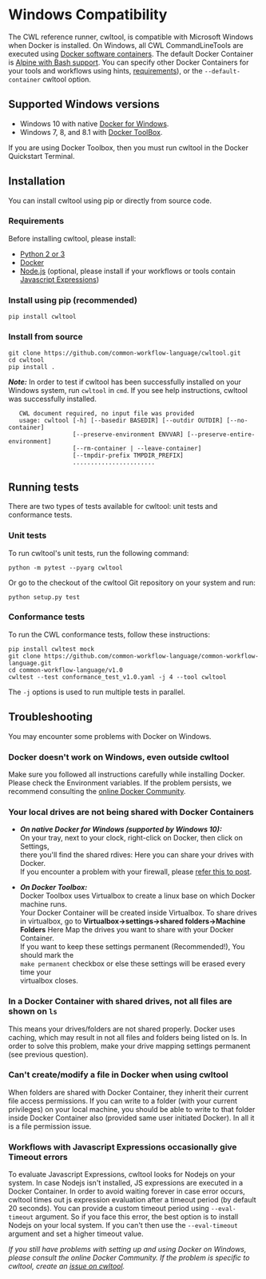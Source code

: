 # Windows Compatibility
The CWL reference runner, cwltool, is compatible with Microsoft Windows when
Docker is installed. On Windows, all CWL CommandLineTools are executed using
[Docker software containers](https://docs.docker.com/docker-for-windows/). The
default Docker Container is
[Alpine with Bash support](https://github.com/frol/docker-alpine-bash). You can
specify other Docker Containers for your tools and workflows using hints,
[requirements](http://www.commonwl.org/v1.0/CommandLineTool.html#DockerRequirement)),
or the `--default-container` cwltool option.

## Supported Windows versions
* Windows 10 with native [Docker for Windows](https://docs.docker.com/docker-for-windows/).
* Windows 7, 8, and 8.1 with [Docker ToolBox](https://docs.docker.com/toolbox/toolbox_install_windows/).

If you are using Docker Toolbox, then you must run cwltool in the Docker
Quickstart Terminal.

## Installation

You can install cwltool using pip or directly from source code.  

### Requirements

Before installing cwltool, please install:

* [Python 2 or 3](https://www.python.org/downloads/windows/)
* [Docker](https://docs.docker.com/docker-for-windows/install/)
* [Node.js](https://nodejs.org/en/download/) (optional, please install if your
  workflows or tools contain [Javascript Expressions](http://www.commonwl.org/v1.0/CommandLineTool.html#InlineJavascriptRequirement))

### Install using pip (recommended)

```
pip install cwltool
```

### Install from source

```
git clone https://github.com/common-workflow-language/cwltool.git  
cd cwltool  
pip install .
```

***Note:*** In order to test if cwltool has been successfully installed on your
Windows system, run `cwltool` in `cmd`. If you see help instructions, cwltool was successfully installed.  

```
   CWL document required, no input file was provided
   usage: cwltool [-h] [--basedir BASEDIR] [--outdir OUTDIR] [--no-container]
                  [--preserve-environment ENVVAR] [--preserve-entire-environment]
                  [--rm-container | --leave-container]
                  [--tmpdir-prefix TMPDIR_PREFIX]
                  .......................
```

## Running tests

There are two types of tests available for cwltool: unit tests and conformance tests.

### Unit tests

To run cwltool's unit tests, run the following command:
```
python -m pytest --pyarg cwltool
```

Or go to the checkout of the cwltool Git repository on your system and run:

```
python setup.py test
```



### Conformance tests

To run the CWL conformance tests, follow these instructions:

```
pip install cwltest mock 
git clone https://github.com/common-workflow-language/common-workflow-language.git   
cd common-workflow-language/v1.0  
cwltest --test conformance_test_v1.0.yaml -j 4 --tool cwltool
```
The `-j` options is used to run multiple tests in parallel.  

## Troubleshooting

You may encounter some problems with Docker on Windows.

### Docker doesn't work on Windows, even outside cwltool

Make sure you followed all instructions carefully while installing Docker.
Please check the Environment variables. If the problem persists, we recommend
consulting the [online Docker Community](https://forums.docker.com/).

### Your local drives are not being shared with Docker Containers

* ***On native Docker for Windows (supported by Windows 10):***  
On your tray, next to your clock, right-click on Docker, then click on Settings,  
there you'll find the shared rdives: Here you can share your drives with Docker.  
If you encounter a problem with your firewall, please
[refer this to post](https://blog.olandese.nl/2017/05/03/solve-docker-for-windows-error-a-firewall-is-blocking-file-sharing-between-windows-and-the-containers/).

* ***On Docker Toolbox:***  
Docker Toolbox uses Virtualbox to create a linux base on which Docker machine runs.  
Your Docker Container will be created inside Virtualbox. To share drives  
in virtualbox, go to ****Virtualbox->settings->shared folders->Machine Folders****
Here Map the drives you want to share with your Docker Container.  
If you want to keep these settings permanent (Recommended!), You should mark the  
`make permanent` checkbox or else these settings will be erased every time your  
virtualbox closes.

### In a Docker Container with shared drives, not all files are shown on `ls`

This means your drives/folders are not shared properly. Docker uses caching,
which may result in not all files and folders being listed on ls. In order to
solve this problem, make your drive mapping settings permanent (see previous
question).

### Can't create/modify a file in Docker when using cwltool

When folders are shared with Docker Container, they inherit their current file
access permissions. If you can write to a folder (with your current privileges)
on your local machine, you should be able to write to that folder inside Docker
Container also (provided same user initiated Docker). In all it is a file
permission issue.

### Workflows with Javascript Expressions occasionally give Timeout errors  
To evaluate Javascript Expressions, cwltool looks for Nodejs on your system.
In case Nodejs isn't installed, JS expressions are executed in a Docker Container.
In order to avoid waiting forever in case error occurs, cwltool times out js
expression evaluation after a timeout period (by default 20 seconds). You can
provide a custom timeout period using `--eval-timeout` argument. So if you face
this error, the best option is to install Nodejs on your local system. If you
can't then use the `--eval-timeout` argument and set a higher timeout value.

*If you still have problems with setting up and using Docker on Windows, please
consult the online Docker Community. If the problem is specific to cwltool,
create an [issue on cwltool](https://github.com/common-workflow-language/cwltool/issues).*

